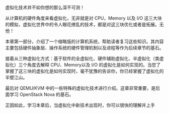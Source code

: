 虚拟化技术并不如你想的那么深不可测！

从计算机的硬件角度来看虚拟化，无非就是对 CPU，Memory 以及 I/O 这三大块的模拟，虚拟化世界中的令人眼花缭乱的技术，都是对这三块优化或者是拓展。无他！

本章第一部分，介绍了一个缩略版的计算机系统，帮助读者复习这些知识。其内容主要包括硬件抽象层、操作系统的硬件管理机制以及进程等作为后续章节的基石。

接着从三种虚拟化方式：基于软件的全虚拟化、硬件辅助虚拟化、半虚拟化（类虚拟化）三个角度去解释 CPU、Memory以及 I/O 的虚拟化是如何实现的。当您了掌握了这三块的虚拟化是如何实现时，毫不犹豫的告诉你，你已经掌握了虚拟化的半壁江山。

最后对 QEMU/KVM 中的一些特殊的虚拟化技术进行介绍。这章非常重要，是后面学习 OpenStack Nova 的基石。

正因如此，学习本章后，当虚拟化中新技术出现时，你可以很快的理解并上手

